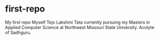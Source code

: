 # first-repo
My first repo
Myself Tejo Lakshmi Tata currently pursuing my Masters in Applied Computer Science at Northwest Missouri State University.
Acolyte of Sadhguru.